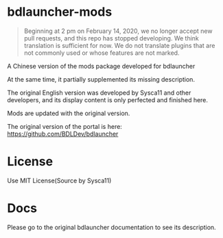 # bdlauncher-mods

> Beginning at 2 pm on February 14, 2020, we no longer accept new pull requests, and this repo has stopped developing. We think translation is sufficient for now. We do not translate plugins that are not commonly used or whose features are not marked.

A Chinese version of the mods package developed for bdlauncher

At the same time, it partially supplemented its missing description.

The original English version was developed by Sysca11 and other developers, and its display content is only perfected and finished here.

Mods are updated with the original version.

The original version of the portal is here: https://github.com/BDLDev/bdlauncher

# License
Use MIT License(Source by Sysca11)

# Docs
Please go to the original bdlauncher documentation to see its description.
